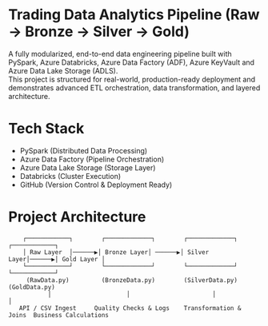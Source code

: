 # Trading Data Analytics Pipeline (Raw → Bronze → Silver → Gold)

A fully modularized, end-to-end data engineering pipeline built with PySpark, Azure Databricks, Azure Data Factory (ADF), Azure KeyVault and Azure Data Lake Storage (ADLS).  
This project is structured for real-world, production-ready deployment and demonstrates advanced ETL orchestration, data transformation, and layered architecture.

# Tech Stack

- PySpark (Distributed Data Processing)
- Azure Data Factory (Pipeline Orchestration)
- Azure Data Lake Storage (Storage Layer)
- Databricks (Cluster Execution)
- GitHub (Version Control & Deployment Ready)

# Project Architecture

        ┌────────────┐        ┌─────────────┐        ┌─────────────┐        ┌────────────┐
        │ Raw Layer  │──────▶│ Bronze Layer│ ──────▶│ Silver Layer│──────▶│ Gold Layer │
        └────────────┘        └─────────────┘        └─────────────┘        └────────────┘
         (RawData.py)         (BronzeData.py)        (SilverData.py)        (GoldData.py)
               │                     │                       │                     │
       API / CSV Ingest     Quality Checks & Logs    Transformation & Joins  Business Calculations
